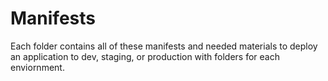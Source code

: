 # Manifests

Each folder contains all of these manifests and needed materials to deploy an application to dev, staging, or production with folders for each enviornment. 
